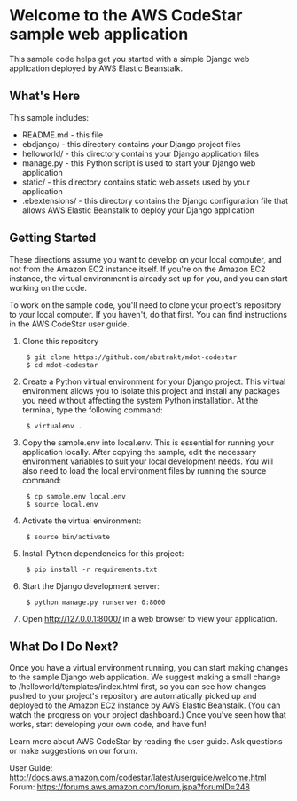 Welcome to the AWS CodeStar sample web application
==================================================

This sample code helps get you started with a simple Django web application
deployed by AWS Elastic Beanstalk.

What's Here
-----------

This sample includes:

* README.md - this file
* ebdjango/ - this directory contains your Django project files
* helloworld/ - this directory contains your Django application files
* manage.py - this Python script is used to start your Django web application
* static/ - this directory contains static web assets used by your application
* .ebextensions/ - this directory contains the Django configuration file that
  allows AWS Elastic Beanstalk to deploy your Django application


Getting Started
---------------

These directions assume you want to develop on your local computer, and not
from the Amazon EC2 instance itself. If you're on the Amazon EC2 instance, the
virtual environment is already set up for you, and you can start working on the
code.

To work on the sample code, you'll need to clone your project's repository to your
local computer. If you haven't, do that first. You can find instructions in the
AWS CodeStar user guide.


1. Clone this repository

        $ git clone https://github.com/abztrakt/mdot-codestar
        $ cd mdot-codestar

2. Create a Python virtual environment for your Django project. This virtual
   environment allows you to isolate this project and install any packages you
   need without affecting the system Python installation. At the terminal, type
   the following command:

        $ virtualenv .

3. Copy the sample.env into local.env. This is essential for running your
   application locally. After copying the sample, edit the necessary environment
   variables to suit your local development needs. You will also need to load
   the local environment files by running the source command:

        $ cp sample.env local.env
        $ source local.env

4. Activate the virtual environment:

        $ source bin/activate

5. Install Python dependencies for this project:

        $ pip install -r requirements.txt

6. Start the Django development server:

        $ python manage.py runserver 0:8000

5. Open http://127.0.0.1:8000/ in a web browser to view your application.

What Do I Do Next?
------------------

Once you have a virtual environment running, you can start making changes to
the sample Django web application. We suggest making a small change to
/helloworld/templates/index.html first, so you can see how changes pushed to
your project's repository are automatically picked up and deployed to the Amazon EC2
instance by AWS Elastic Beanstalk. (You can watch the progress on your project dashboard.)
Once you've seen how that works, start developing your own code, and have fun!

Learn more about AWS CodeStar by reading the user guide.  Ask questions or make
suggestions on our forum.

User Guide: http://docs.aws.amazon.com/codestar/latest/userguide/welcome.html
Forum: https://forums.aws.amazon.com/forum.jspa?forumID=248
